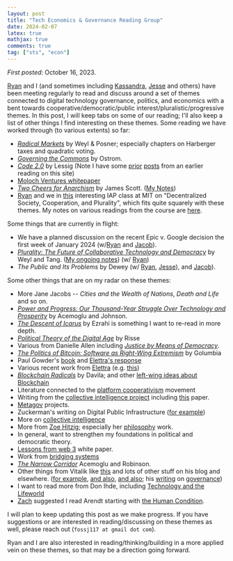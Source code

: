 ```yaml
---
layout: post
title: "Tech Economics & Governance Reading Group"
date: 2024-02-07
latex: true
mathjax: true
comments: true
tag: ["sts", "econ"]
---
```


_First posted_: October 16, 2023.

[Ryan](https://ryansepassi.com/) and I (and sometimes including [Kassandra](https://twitter.com/kassandraETH?ref_src=twsrc%5Egoogle%7Ctwcamp%5Eserp%7Ctwgr%5Eauthor), [Jesse](https://jessecallahanbryant.com/) and others) have been meeting regularly to read and discuss around a set of themes connected to digital technology governance, politics, and economics with a bent towards cooperative/democratic/public interest/pluralistic/progressive themes. In this post, I will keep tabs on some of our reading; I'll also keep a list of other things I find interesting on these themes. Some reading we have worked through (to various extents) so far:

- [_Radical Markets_](https://press.princeton.edu/books/hardcover/9780691177502/radical-markets) by Weyl & Posner; especially chapters on Harberger taxes and quadratic voting.
- [_Governing the Commons_](https://www.cambridge.org/core/books/governing-the-commons/A8BB63BC4A1433A50A3FB92EDBBB97D5) by Ostrom.
- [_Code 2.0_](https://en.wikipedia.org/wiki/Code:_Version_2.0) by Lessig (Note I have some [prior](https://jeffreyfossett.com/2021/04/12/lessig-code-resonances.html) [posts](https://jeffreyfossett.com/2021/04/14/more-lessig-code-reflections.html) from an earlier reading on this site)
- [Moloch Ventures whitepaper](https://github.com/MolochVentures/Whitepaper/blob/master/Whitepaper.pdf)
- [_Two Cheers for Anarchism_](https://press.princeton.edu/books/paperback/9780691161037/two-cheers-for-anarchism) by James Scott. ([My Notes](https://jeffreyfossett.com/2023/12/20/notes-on-scott.html))
- [Ryan](https://ryansepassi.com/) and we in [this](https://www.ccc.mit.edu/eventopportunities/iap-2024-decentralized-society-cooperation-and-plurality/) interesting IAP class at MIT on "Decentralized Society, Cooperation, and Plurality", which fits quite squarely with these themes. My notes on various readings from the course are [here](https://jeffreyfossett.com/2024/01/05/decentralized-society-IAP.html).

Some things that are currently in flight:

- We have a planned discussion on the recent Epic v. Google decision the first week of January 2024 (w/[Ryan](https://ryansepassi.com/) and [Jacob](https://www.rgrdlaw.com/attorneys-Jacob-G-Gelman.html)).
- [_Plurality: The Future of Collaborative Technology and Democracy_](https://github.com/pluralitybook/plurality) by Weyl and Tang. ([My ongoing notes](https://jeffreyfossett.com/2023/12/27/notes-on-plurality-book.html)) (w/ [Ryan](https://ryansepassi.com/))
- _The Public and Its Problems_ by Dewey (w/ [Ryan](https://ryansepassi.com/), [Jesse](https://jessecallahanbryant.com/)), and [Jacob](https://www.rgrdlaw.com/attorneys-Jacob-G-Gelman.html)).

Some other things that are on my radar on these themes:

- More Jane Jacobs -- _Cities and the Wealth of Nations_, _Death and Life_ and so on.
- [_Power and Progress: Our Thousand-Year Struggle Over Technology and Prosperity_](https://www.amazon.com/Power-Progress-Thousand-Year-Technology-Prosperity/dp/1541702530) by Acemoglu and Johnson.
- [_The Descent of Icarus_](https://www.amazon.com/Descent-Icarus-Transformation-Contemporary-Democracy/dp/067419828X) by Ezrahi is something I want to re-read in more depth.
- [_Political Theory of the Digital Age_](https://www.cambridge.org/core/books/political-theory-of-the-digital-age/9BD53911483266AC3FCDF8EECEE95D9E) by Risse
- Various from Danielle Allen including [_Justice by Means of Democracy_](https://press.uchicago.edu/ucp/books/book/chicago/J/bo192735333.html).
- [_The Politics of Bitcoin: Software as Right-Wing Extremism_](https://www.amazon.com/Politics-Bitcoin-Right-Wing-Extremism-Forerunners/dp/1517901804) by Golumbia
- Paul Gowder's [book](https://networked-leviathan.com/) and [Elettra's response](https://lpeproject.org/blog/how-not-to-regulate-digital-platforms/?utm_source=mailpoet&utm_medium=email&utm_campaign=lpe-blog-update)
- Various recent work from [Elettra](https://www.elettrabietti.com/publications) (e.g. [this](https://papers.ssrn.com/sol3/papers.cfm?abstract_id=4275143))
- [_Blockchain Radicals_](https://www.amazon.com/Blockchain-Radicals-Building-Beyond-Capitalism/dp/1914420853) by Davila; and other [left-wing ideas about Blockchain](https://theblockchainsocialist.com/)
- Literature connected to the [platform cooperativism](https://platform.coop/) movement
- Writing from the [collective intelligence project](https://cip.org/) including [this](https://arxiv.org/abs/2303.11074) paper.
- [Metagov](https://metagov.pubpub.org/participate) projects.
- Zuckerman's writing on Digital Public Infrastructure ([for example](https://knightcolumbia.org/content/the-case-for-digital-public-infrastructure))
- More on [collective intelligence](https://compdemocracy.org/collective-intelligence/)
- More from [Zoe Hitzig](https://www.zoehitzig.com/); especially her [philosophy](https://scholar.harvard.edu/files/hitzig/files/finalrevision.pdf) work.
- In general, want to strengthen my foundations in political and democratic theory.
- [Lessons from web 3](https://gettingplurality.org/2023/03/18/ethics-of-decentralized-social-technologies-lessons-from-the-web3-wave/) white paper.
- Work from [bridging systems](https://bridging.systems/)
- [_The Narrow Corridor_](https://www.penguinrandomhouse.com/books/555400/the-narrow-corridor-by-daron-acemoglu-and-james-a-robinson/#:~:text=About%20The%20Narrow%20Corridor&text=From%20the%20authors%20of%20the,to%20thrive%20despite%20new%20threats.) Acemoglu and Robinson.
- Other things from Vitalik like [this](https://vitalik.eth.limo/general/2019/12/07/quadratic.html) and lots of other stuff on his blog and elsewhere. ([for example](https://vitalik.eth.limo/general/2022/12/30/institutions.html), [and also](https://vitalik.eth.limo/general/2021/09/26/limits.html), [and also](https://vitalik.eth.limo/general/2019/04/03/collusion.html); his [writing](https://vitalik.eth.limo/general/2017/12/17/voting.html) on [governance](https://vitalik.eth.limo/general/2018/03/28/plutocracy.html))
- I want to read more from Don Ihde, including [Technology and the Lifeworld](https://iupress.org/9780253205605/technology-and-the-lifeworld/)
- [Zach](https://www.zachary-wojtowicz.com/) suggested I read Arendt starting with [the Human Condition](https://en.wikipedia.org/wiki/The_Human_Condition). 

I will plan to keep updating this post as we make progress. If you have suggestions or are interested in reading/discussing on these themes as well, please reach out (`fossj117 at gmail dot com`).

Ryan and I are also interested in reading/thinking/building in a more applied vein on these themes, so that may be a direction going forward.
